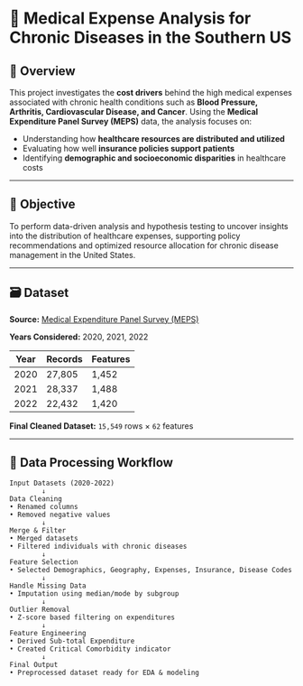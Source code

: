 # 💊 Medical Expense Analysis for Chronic Diseases in the Southern US

## 📌 Overview

This project investigates the **cost drivers** behind the high medical expenses associated with chronic health conditions such as **Blood Pressure, Arthritis, Cardiovascular Disease, and Cancer**. Using the **Medical Expenditure Panel Survey (MEPS)** data, the analysis focuses on:

- Understanding how **healthcare resources are distributed and utilized**
- Evaluating how well **insurance policies support patients**
- Identifying **demographic and socioeconomic disparities** in healthcare costs

---

## 🧠 Objective

To perform data-driven analysis and hypothesis testing to uncover insights into the distribution of healthcare expenses, supporting policy recommendations and optimized resource allocation for chronic disease management in the United States.

---

## 🗃️ Dataset

**Source:** [Medical Expenditure Panel Survey (MEPS)](https://meps.ahrq.gov/mepsweb/)

**Years Considered:** 2020, 2021, 2022

| Year | Records | Features |
|------|---------|----------|
| 2020 | 27,805  | 1,452    |
| 2021 | 28,337  | 1,488    |
| 2022 | 22,432  | 1,420    |

**Final Cleaned Dataset:** `15,549` rows × `62` features

---

## 🧹 Data Processing Workflow

```text
Input Datasets (2020-2022)
        ↓
Data Cleaning
• Renamed columns
• Removed negative values
        ↓
Merge & Filter
• Merged datasets
• Filtered individuals with chronic diseases
        ↓
Feature Selection
• Selected Demographics, Geography, Expenses, Insurance, Disease Codes
        ↓
Handle Missing Data
• Imputation using median/mode by subgroup
        ↓
Outlier Removal
• Z-score based filtering on expenditures
        ↓
Feature Engineering
• Derived Sub-total Expenditure
• Created Critical Comorbidity indicator
        ↓
Final Output
• Preprocessed dataset ready for EDA & modeling
